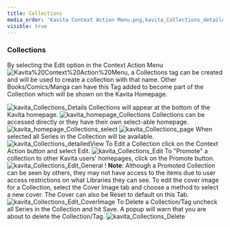 ```yaml
---
title: Collections
media_order: 'Kavita Context Action Menu.png,kavita_Collections_detailedView.webp,kavita_Collections_Details.webp,kavita_Collections_Edit.webp,kavita_homepage_Collections.webp,kavita_homepage_Collections_select.webp,KavitaCollectionSelected.webp,KavitaCollectionsHomepage.webp,kavtia_Collections_Delete.webp'
visible: true
---
```


### Collections

By selecting the Edit option in the Context Action Menu![Kavita%20Context%20Action%20Menu](Kavita%20Context%20Action%20Menu.png "Kavita%20Context%20Action%20Menu"), a Collections tag can be created and will be used to create a collection with that name. Other Books/Comics/Manga can have this Tag added to become part of the Collection which will be shown on the Kavita Homepage.

![kavita_Collections_Details](kavita_Collections_Details.webp "kavita_Collections_Details")
Collections will appear at the bottom of the Kavita homepage. 
![kavita_homepage_Collections](kavita_homepage_Collections.webp "kavita_homepage_Collections")
Collections can be accessed directly or they have their own select-able homepage.
![kavita_homepage_Collections_select](kavita_homepage_Collections_select.webp "kavita_homepage_Collections_select")
![kavita_Collections_page](kavita_Collections_page.webp "kavita_Collections_page")
When selected all Series in the Collection will be available.
![kavita_Collections_detailedView](kavita_Collections_detailedView.webp "kavita_Collections_detailedView")
To Edit a Collection click on the Context Action button and select Edit.
![kavita_Collections_Edit](kavita_Collections_Edit.webp "kavita_Collections_Edit")
To "Promote" a collection to other Kavita users' homepages, click on the Promote button.
![kavita_Collections_Edit_General](kavita_Collections_Edit_General.webp "kavita_Collections_Edit_General")
! **Note**: Although a Promoted Collection can be seen by others, they may not have access to the items due to user access restrictions on what Libraries they can see.
To edit the cover image for a Collection, select the Cover Image tab and choose a method to select a new cover. The Cover can also be Reset to default on this Tab.
![kavita_Collections_Edit_CoverImage](kavita_Collections_Edit_CoverImage.webp "kavita_Collections_Edit_CoverImage")
To Delete a Collection/Tag uncheck all Series in the Collection and hit Save. A popup will warn that you are about to delete the Collection/Tag.
![kavita_Collections_Delete](kavita_Collections_Delete.webp "kavita_Collections_Delete")